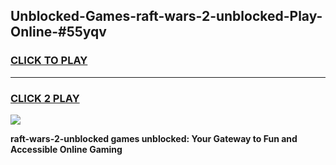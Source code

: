 
## Unblocked-Games-raft-wars-2-unblocked-Play-Online-#55yqv
<h3>
<a href="https://premium.freeplayer.one?title=raft-wars-2-unblocked&ref=27F">CLICK TO PLAY</a></h3>
<hr>

<h3>
<a href="https://premium.freeplayer.one?title=raft-wars-2-unblocked&ref=27F">CLICK 2 PLAY</a>
  
</h3>

<a href="https://premium.freeplayer.one?title=raft-wars-2-unblocked&ref=27F"><img src="https://clearcache.store/games.png"></a>


**raft-wars-2-unblocked games unblocked: Your Gateway to Fun and Accessible Online Gaming**
